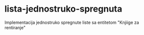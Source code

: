 # lista-jednostruko-spregnuta
Implementacija jednostruko spregnute liste sa entitetom "Knjiige za rentiranje"
